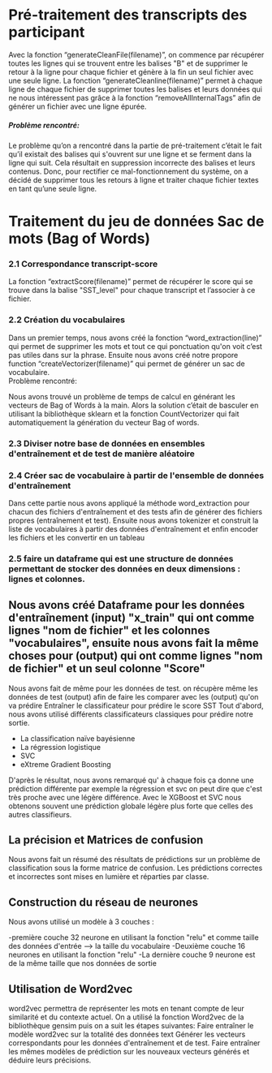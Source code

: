 # Pré-traitement des transcripts des participant


Avec la fonction “generateCleanFile(filename)”, on commence par récupérer toutes les lignes qui se trouvent entre les balises  "B" et de supprimer le retour à la ligne pour chaque fichier et génère à la fin un seul fichier avec une seule ligne.
La fonction “generateCleanline(filename)”  permet à chaque ligne de chaque fichier de supprimer toutes les balises et leurs données qui ne nous intéressent pas grâce à la fonction “removeAllInternalTags” afin de générer un fichier avec une ligne épurée.
##### Problème rencontré: 
Le problème qu’on a rencontré dans la partie de pré-traitement c’était le fait qu’il existait des balises qui s'ouvrent sur une ligne et se ferment dans la ligne qui suit. Cela résultait en suppression incorrecte des balises et leurs contenus. Donc, pour rectifier ce mal-fonctionnement du système, on a décidé de supprimer tous les retours à ligne et traiter chaque fichier textes en tant qu’une seule ligne. 

# Traitement du jeu de données Sac de mots (Bag of Words)

### 2.1 Correspondance transcript-score
La fonction “extractScore(filename)” permet de récupérer le score qui se trouve dans la balise "SST_level" pour chaque transcript et l’associer à ce fichier.

### 2.2 Création du vocabulaires
Dans un premier temps, nous avons créé la fonction “word_extraction(line)” qui permet de supprimer les mots et tout ce qui ponctuation qu'on voit c’est pas utiles dans sur la phrase. 
Ensuite nous avons créé notre propore function “createVectorizer(filename)” qui permet de  générer un sac de vocabulaire.  
Problème rencontré: 

Nous avons trouvé un problème de temps de calcul en générant les vecteurs de Bag of Words à la main. Alors la solution c’était de basculer en utilisant la bibliothèque sklearn et la fonction CountVectorizer qui fait automatiquement la génération du vecteur Bag of words.

### 2.3 Diviser notre base de données en ensembles d'entraînement et de test de manière aléatoire

### 2.4 Créer sac de vocabulaire à partir de l'ensemble de données d'entraînement
Dans cette partie nous avons appliqué la méthode word_extraction pour chacun des fichiers d'entraînement et des tests afin de générer des fichiers propres (entraînement et test). Ensuite nous avons tokenizer et construit la liste de vocabulaires à partir des données d'entraînement et enfin encoder les fichiers et les convertir en un tableau

### 2.5 faire un dataframe qui est une structure de données permettant de stocker des données en deux dimensions : lignes et colonnes.

Nous avons créé Dataframe pour les données d'entraînement (input) "x_train" qui ont comme lignes "nom de fichier" et les colonnes "vocabulaires", ensuite nous avons fait la même choses pour (output) qui ont comme lignes "nom de fichier" et un seul colonne "Score"
-
Nous avons fait de même pour les données de test. on récupère même les données de test (output) afin de faire les comparer avec les (output) qu'on va prédire
Entraîner le classificateur pour prédire le score SST
Tout d'abord, nous avons utilisé différents classificateurs classiques pour prédire notre sortie.

- La classification naïve bayésienne
- La régression logistique
- SVC
- eXtreme Gradient Boosting

D'après le résultat, nous avons remarqué qu' à chaque fois ça donne une prédiction différente par exemple la régression et svc on peut dire que c'est très proche avec une légère différence. Avec le XGBoost  et SVC nous obtenons souvent une prédiction globale légère plus forte que celles des autres classifieurs.

## La précision et Matrices de confusion

Nous avons fait un résumé des résultats de prédictions sur un problème de classification sous la forme matrice de confusion. Les prédictions correctes et incorrectes sont mises en lumière et réparties par classe.

## Construction du réseau de neurones

Nous avons utilisé un modèle à 3 couches :

-première couche 32 neurone en utilisant la fonction "relu" et comme taille des données d'entrée  --> la taille du vocabulaire
-Deuxième couche 16 neurones en utilisant la fonction "relu"
-La dernière couche 9 neurone  est de la même taille que nos données de sortie

## Utilisation de Word2vec

word2vec permettra de représenter les mots en tenant compte de leur similarité et du contexte actuel.
On a utilisé la fonction Word2vec de la bibliothèque gensim puis on a suit les étapes suivantes:
Faire entraîner le modèle word2vec sur la totalité des données text 
Générer les vecteurs correspondants pour les données d'entraînement et de test.
Faire entraîner les mêmes modèles de prédiction sur les nouveaux vecteurs générés et déduire leurs précisions.

